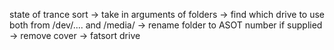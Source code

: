 state of trance sort
 -> take in arguments of folders
 -> find which drive to use both from /dev/.... and /media/
 -> rename folder to ASOT number if supplied
 -> remove cover
 -> fatsort drive
